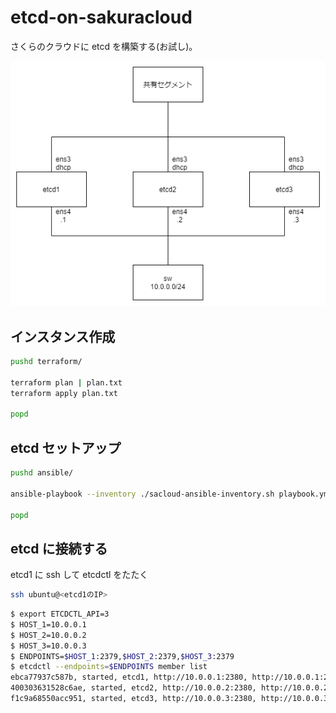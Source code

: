 # etcd-on-sakuracloud

さくらのクラウドに etcd を構築する(お試し)。

![](./etcd-on-sakuracloud.drawio.png)

## インスタンス作成

```bash
pushd terraform/

terraform plan | plan.txt
terraform apply plan.txt

popd
```

## etcd セットアップ

```bash
pushd ansible/

ansible-playbook --inventory ./sacloud-ansible-inventory.sh playbook.yml

popd
```

## etcd に接続する

etcd1 に ssh して etcdctl をたたく

```bash
ssh ubuntu@<etcd1のIP>
```

```bash
$ export ETCDCTL_API=3
$ HOST_1=10.0.0.1
$ HOST_2=10.0.0.2
$ HOST_3=10.0.0.3
$ ENDPOINTS=$HOST_1:2379,$HOST_2:2379,$HOST_3:2379
$ etcdctl --endpoints=$ENDPOINTS member list
ebca77937c587b, started, etcd1, http://10.0.0.1:2380, http://10.0.0.1:2379, false
400303631528c6ae, started, etcd2, http://10.0.0.2:2380, http://10.0.0.2:2379, false
f1c9a68550acc951, started, etcd3, http://10.0.0.3:2380, http://10.0.0.3:2379, false
```
